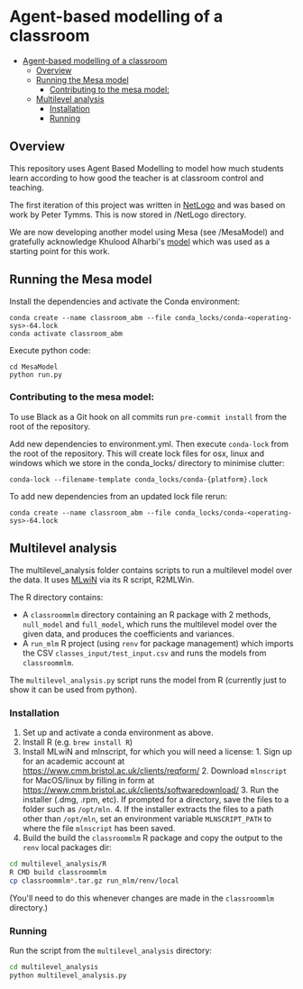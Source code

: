 # Agent-based modelling of a classroom

<!-- TOC depthFrom:1 depthTo:6 withLinks:1 updateOnSave:1 orderedList:0 -->

- [Agent-based modelling of a classroom](#agent-based-modelling-of-a-classroom)
	- [Overview](#overview)
	- [Running the Mesa model](#running-the-mesa-model)
		- [Contributing to the mesa model:](#contributing-to-the-mesa-model)
	- [Multilevel analysis](#multilevel-analysis)
		- [Installation](#installation)
		- [Running](#running)

<!-- /TOC -->

## Overview
This repository uses Agent Based Modelling to model how much students learn according to how good the teacher is at classroom control and teaching.

The first iteration of this project was written in [NetLogo](https://ccl.northwestern.edu/netlogo/index.shtml) and was based on work by Peter Tymms. This is now stored in /NetLogo directory.

We are now developing another model using Mesa (see /MesaModel) and gratefully acknowledge Khulood Alharbi's [model](https://github.com/kuloody/ABM) which was used as a starting point for this work.

## Running the Mesa model

Install the dependencies and activate the Conda environment:

```
conda create --name classroom_abm --file conda_locks/conda-<operating-sys>-64.lock
conda activate classroom_abm
```

Execute python code:

```
cd MesaModel
python run.py
```

### Contributing to the mesa model:

To use Black as a Git hook on all commits run `pre-commit install` from the root of the repository.

Add new dependencies to environment.yml. Then execute `conda-lock` from the root of the repository. This will create lock files for osx, linux and windows which we store in the conda\_locks/ directory to minimise clutter:

```
conda-lock --filename-template conda_locks/conda-{platform}.lock
```

To add new dependencies from an updated lock file rerun:

```
conda create --name classroom_abm --file conda_locks/conda-<operating-sys>-64.lock
```

## Multilevel analysis

The multilevel_analysis folder contains scripts to run a multilevel model over the data. It uses [MLwiN](http://www.bristol.ac.uk/cmm/software/mlwin/) via its R script, R2MLWin.

The R directory contains:

 * A `classroommlm` directory containing an R package with 2 methods, `null_model` and `full_model`, which runs the multilevel model over the given data, and produces the coefficients and variances.
 * A `run_mlm` R project (using `renv` for package management) which imports the CSV `classes_input/test_input.csv` and runs the models from `classroommlm`.

The `multilevel_analysis.py` script runs the model from R (currently just to show it can be used from python).

### Installation

  1. Set up and activate a conda environment as above.
  2. Install R (e.g. `brew install R`)
  3. Install MLwiN and mlnscript, for which you will need a license:
    1. Sign up for an academic account at https://www.cmm.bristol.ac.uk/clients/reqform/
    2. Download `mlnscript` for MacOS/linux by filling in form at https://www.cmm.bristol.ac.uk/clients/softwaredownload/
    3. Run the installer (.dmg, .rpm, etc). If prompted for a directory, save the files to a folder such as `/opt/mln`.
    4. If the installer extracts the files to a path other than `/opt/mln`, set an environment variable `MLNSCRIPT_PATH` to where the file `mlnscript` has been saved.
  4. Build the build the `classroommlm` R package and copy the output to the `renv` local packages dir:

  ```bash
  cd multilevel_analysis/R
  R CMD build classroommlm
  cp classroommlm*.tar.gz run_mlm/renv/local
  ```

  (You'll need to do this whenever changes are made in the `classroommlm` directory.)

### Running
Run the script from the `multilevel_analysis` directory:

```bash
cd multilevel_analysis
python multilevel_analysis.py
```
